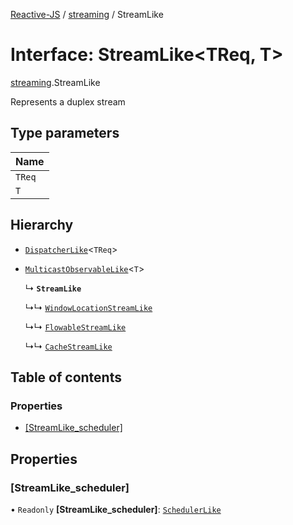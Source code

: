 [Reactive-JS](../README.md) / [streaming](../modules/streaming.md) / StreamLike

# Interface: StreamLike<TReq, T\>

[streaming](../modules/streaming.md).StreamLike

Represents a duplex stream

## Type parameters

| Name |
| :------ |
| `TReq` |
| `T` |

## Hierarchy

- [`DispatcherLike`](rx.DispatcherLike.md)<`TReq`\>

- [`MulticastObservableLike`](rx.MulticastObservableLike.md)<`T`\>

  ↳ **`StreamLike`**

  ↳↳ [`WindowLocationStreamLike`](integrations_web.WindowLocationStreamLike.md)

  ↳↳ [`FlowableStreamLike`](streaming.FlowableStreamLike.md)

  ↳↳ [`CacheStreamLike`](streaming.CacheStreamLike.md)

## Table of contents

### Properties

- [[StreamLike\_scheduler]](streaming.StreamLike.md#[streamlike_scheduler])

## Properties

### [StreamLike\_scheduler]

• `Readonly` **[StreamLike\_scheduler]**: [`SchedulerLike`](scheduling.SchedulerLike.md)
